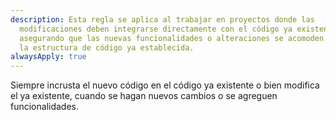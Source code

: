 ```yaml
---
description: Esta regla se aplica al trabajar en proyectos donde las
  modificaciones deben integrarse directamente con el código ya existente,
  asegurando que las nuevas funcionalidades o alteraciones se acomoden dentro de
  la estructura de código ya establecida.
alwaysApply: true
---
```


Siempre incrusta el nuevo código en el código ya existente o bien modifica el ya existente, cuando se hagan nuevos cambios o se agreguen funcionalidades.